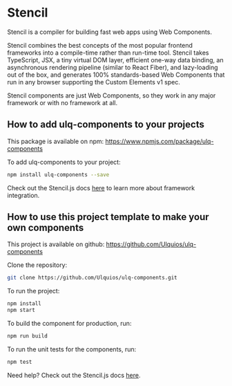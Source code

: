 # Stencil

Stencil is a compiler for building fast web apps using Web Components.

Stencil combines the best concepts of the most popular frontend frameworks into a compile-time rather than run-time tool.  Stencil takes TypeScript, JSX, a tiny virtual DOM layer, efficient one-way data binding, an asynchronous rendering pipeline (similar to React Fiber), and lazy-loading out of the box, and generates 100% standards-based Web Components that run in any browser supporting the Custom Elements v1 spec.

Stencil components are just Web Components, so they work in any major framework or with no framework at all.

## How to add ulq-components to your projects

This package is available on npm: https://www.npmjs.com/package/ulq-components

To add ulq-components to your project:
```bash
npm install ulq-components --save
```

Check out the Stencil.js docs [here](https://stenciljs.com/docs/overview) to learn more about framework integration.

## How to use this project template to make your own components

This project is available on github: https://github.com/Ulquios/ulq-components

Clone the repository:
```bash
git clone https://github.com/Ulquios/ulq-components.git
```

To run the project:
```bash
npm install
npm start
```

To build the component for production, run:
```bash
npm run build
```

To run the unit tests for the components, run:
```bash
npm test
```

Need help? Check out the Stencil.js docs [here](https://stenciljs.com/docs/my-first-component).
